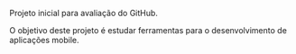 Projeto inicial para avaliação do GitHub.

O objetivo deste projeto é estudar ferramentas para o desenvolvimento de aplicações mobile.
